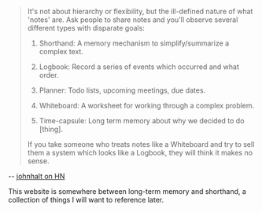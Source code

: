> It's not about hierarchy or flexibility, but the ill-defined nature of what 'notes' are. Ask people to share notes and you'll observe several different types with disparate goals:
> 
> 1. Shorthand: A memory mechanism to simplify/summarize a complex text.
> 
> 2. Logbook: Record a series of events which occurred and what order.
> 3. Planner: Todo lists, upcoming meetings, due dates.
> 
> 4. Whiteboard: A worksheet for working through a complex problem.
> 
> 5. Time-capsule: Long term memory about why we decided to do \[thing].
> 
> If you take someone who treats notes like a Whiteboard and try to sell them a system which looks like a Logbook, they will think it makes no sense.

-- [johnhalt on HN](https://news.ycombinator.com/item?id=37267103)

This website is somewhere between long-term memory and shorthand, a collection of things I will want to reference later.